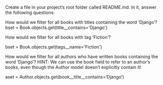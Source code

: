 Create a file in your project’s root folder called README.md. In it, answer the following questions:

How would we filter for all books with titles containing the word ‘Django’?
bset = Book.objects.get(title__contains='Django')

How would we filter for all books with tag ‘Fiction’?

bset = Book.objects.get(tags__name='Fiction')

How would we filter for all authors who have written books containing the word ‘Django’? HINT: We can use the book field to refer to an author’s books, even though the Author model doesn’t explicitly contain it!

aset = Author.objects.get(book__title__contains=‘Django’)
